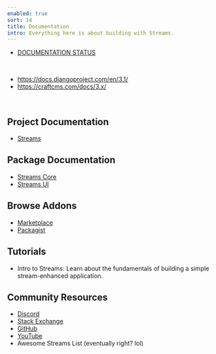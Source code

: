 ```yaml
---
enabled: true
sort: 14
title: Documentation
intro: Everything here is about building with Streams.
---
```


- <a href="status">DOCUMENTATION STATUS</a>

<br>

- https://docs.djangoproject.com/en/3.1/
- https://craftcms.com/docs/3.x/

<br>

## Project Documentation

- [Streams](docs/introduction)

## Package Documentation

- [Streams Core](docs/core/introduction)
- [Streams UI](docs/ui/introduction)

## Browse Addons

- [Marketplace](addons)
- [Packagist](https://packagist.org/?type=streams-addon)

## Tutorials

- Intro to Streams: Learn about the fundamentals of building a simple stream-enhanced application.

## Community Resources

- [Discord](https://discord.gg/vhz8NZC)
- [Stack Exchange](https://stackoverflow.com/search?q=laravel+streams)
- [GitHub](https://github.com/anomalylabs)
- [YouTube](https://www.youtube.com/user/AIWebSystems)
- Awesome Streams List (eventually right? lol)
